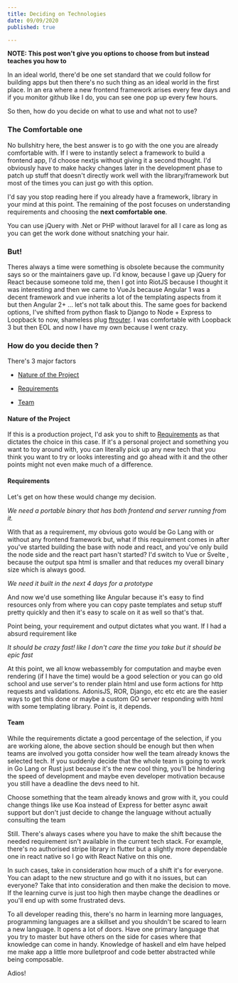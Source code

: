 ```yaml
---
title: Deciding on Technologies
date: 09/09/2020
published: true

---
```




**NOTE: This post won't give you options to choose from but instead teaches you how to**

In an ideal world, there'd be one set standard that we could follow for building apps but then there's no such thing as an ideal world in the first place. In an era where a new frontend framework arises every few days and if you monitor github like I do, you can see one pop up every few hours. 

So then, how do you decide on what to use and what not to use?

### The Comfortable one

No bullshitry here, the best answer is to go with the one you are already comfortable with. If I were to instantly select a framework to build a frontend app, I'd choose nextjs without giving it a second thought. I'd obviously have to make hacky changes later in the development phase to patch up stuff that doesn't directly work well with the library/framework but most of the times you can just go with this option.

I'd say you stop reading here if you already have a framework, library in your mind at this point. The remaining of the post focuses on understanding requirements and choosing the **next comfortable one**.

You can use jQuery with .Net or PHP without laravel for all I care as long as you can get the work done without snatching your hair.

### But!

Theres always a time were something is obsolete because the community says so or the maintainers gave up. I'd know, because I gave up jQuery for React because someone told me, then I got into RiotJS because I thought it was interesting and then we came to VueJs because Angular 1 was a decent framework and vue inherits a lot of the templating aspects from it but then Angular 2+ ... let's not talk about this. The same goes for backend options, I've shifted from python flask to Django to Node + Express to Loopback to now, shameless plug [ftrouter](https://github.com/barelyhuman/ftrouter). I was comfortable with Loopback 3 but then EOL and now I have my own because I went crazy.

### How do you decide then ?

There's 3 major factors 

- [Nature of the Project](#nature-of-the-project)

- [Requirements](#requirements)

- [Team](#team)

  

#### Nature of the Project

If this is a production project, I'd ask you to shift to [Requirements](#requirements) as that dictates the choice in this case. If it's a personal project and something you want to toy around with, you can literally pick up any new tech that you think you want to try or looks interesting and go ahead with it and the other points might not even make much of a difference.

#### Requirements 

Let's get on how these would change my decision. 

_We need a portable binary that has both frontend and server running from it._

With that as a requirement, my obvious goto would be Go Lang with or without any frontend framework but, what if this requirement comes in after you've started building the base with node and react, and you've only build the node side and the react part hasn't started? I'd switch to Vue or Svelte , because the output spa html is smaller and that reduces my overall binary size which is always good.

_We need it built in the next 4 days for a prototype_ 

And now we'd use something like Angular because it's easy to find resources only from where you can copy paste templates and setup stuff pretty quickly and then it's easy to scale on it as well so that's that. 

Point being, your requirement and output dictates what you want. If I had a absurd requirement  like 

_It should be crazy fast! like I don't care the time you take but it should be epic fast_ 

At this point, we all know webassembly for computation and maybe even rendering (if I have the time) would be a good selection or you can go old school and use server's to render plain html and use form actions for http requests and validations. AdonisJS, ROR, Django, etc etc etc are the easier ways to get this done or maybe a custom GO server responding with html with some templating library. Point is, it depends.

#### Team

While the requirements dictate a good percentage of the selection, if you are working alone, the above section should be enough but then when teams are involved you gotta consider how well the team already knows the selected tech. If you suddenly decide that the whole team is going to work in Go Lang or Rust just because it's the new cool thing, you'll be hindering the speed of development and maybe even developer motivation because you still have a deadline the devs need to hit.

Choose something that the team already knows and grow with it, you could change things like use Koa instead of Express for better async await support but don't just decide to change the language without actually consulting the team

Still. There's always cases where you have to make the shift because the needed requirement isn't available in the current tech stack. For example, there's no authorised stripe library in flutter but a slightly more dependable one in react native so I go with React Native on this one.

In such cases, take in consideration how much of a shift it's for everyone. You can adapt to the new structure and go with it no issues, but can everyone? Take that into consideration and then make the decision to move. If the learning curve is just too high then maybe change the deadlines or you'll end up with some frustrated devs.



To all developer reading this, there's no harm in learning more languages, programming languages are a skillset and you shouldn't be scared to learn a new language. It opens a lot of doors. Have one primary language that you try to master but have others on the side for cases where that knowledge can come in handy. Knowledge of haskell and elm have helped me make app a little more bulletproof and code better abstracted while being composable.

Adios!